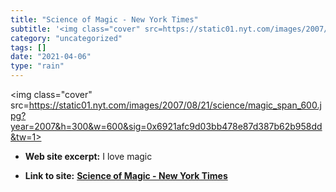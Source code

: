 ```yaml
---
title: "Science of Magic - New York Times"
subtitle: '<img class="cover" src=https://static01.nyt.com/images/2007/08/21/science/magic_span_600.jpg?year=20...'
category: "uncategorized"
tags: []
date: "2021-04-06"
type: "rain"
---
```

<img class="cover" src=https://static01.nyt.com/images/2007/08/21/science/magic_span_600.jpg?year=2007&h=300&w=600&sig=0x6921afc9d03bb478e87d387b62b958dd&tw=1>



* **Web site excerpt:** I love magic

* **Link to site:** **[Science of Magic - New York Times](http://www.nytimes.com/2007/08/21/science/21magic.html?_r=2&oref=slogin&oref=slogin&ref=science)**
